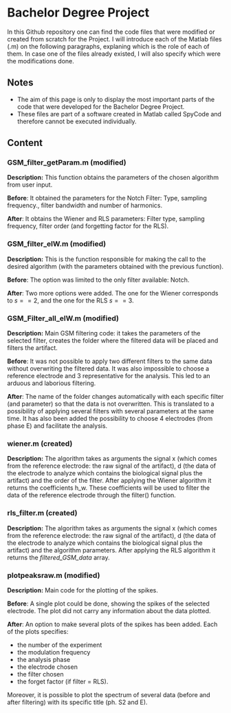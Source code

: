 # Bachelor Degree Project

In this Github repository one can find the code files that were modified or created from scratch for the Project. I will introduce each of the Matlab files (.m) on the following paragraphs, explaning which is the role of each of them. In case one of the files already existed, I will also specify which were the modifications done. 

## Notes

- The aim of this page is only to display the most important parts of the code that were developed for the Bachelor Degree Project. 
- These files are part of a software created in Matlab called SpyCode and therefore cannot be executed individually. 

## Content

### GSM_filter_getParam.m (modified)

**Description:** This function obtains the parameters of the chosen algorithm from user input.

**Before**: It obtained the parameters for the Notch Filter: Type, sampling frequency., filter bandwidth and number of harmonics.

**After**: It obtains the Wiener and RLS parameters: Filter type, sampling frequency, filter order (and forgetting factor for the RLS).

### GSM_filter_elW.m (modified)

**Description:** This is the function responsible for making the call to the desired algorithm (with the parameters obtained with the previous function).

**Before**: The option was limited to the only filter available: Notch.

**After**: Two more options were added. The one for the Wiener corresponds to $s==2$, and the one for the RLS $s==3$.


### GSM_Filter_all_elW.m (modified)

**Description:** Main GSM filtering code: it takes the parameters of the selected filter, creates the folder where the filtered data will be placed and filters the artifact.

**Before**: It was not possible to apply two different filters to the same data without overwriting the filtered data. It was also impossible to choose a reference electrode and 3 representative for the analysis. This led to an arduous and laborious filtering.

**After**: The name of the folder changes automatically with each specific filter (and parameter) so that the data is not overwritten. This is translated to a possibility of applying several filters with several parameters at the same time. It has also been added the possibility to choose 4 electrodes (from phase E) and facilitate the analysis.

### wiener.m (created)

**Description:** The algorithm takes as arguments the signal x (which comes from the reference electrode: the raw signal of the artifact), d (the data of the electrode to analyze which contains the biological signal plus the artifact) and the order of the filter. After applying the Wiener algorithm it returns the coefficients h_w. These coefficients will be used to filter the data of the reference electrode through the filter() function. 

### rls_filter.m (created)

**Description:** The algorithm takes as arguments the signal x (which comes from the reference electrode: the raw signal of the artifact), d (the data of the electrode to analyze which contains the biological signal plus the artifact) and the algorithm parameters. After applying the RLS algorithm it returns the _filtered_GSM_data_ array.


### plotpeaksraw.m (modified)

**Description:** Main code for the plotting of the spikes.

**Before**: A single plot could be done, showing the spikes of the selected electrode. The plot did not carry any information about the data plotted.

**After**: An option to make several plots of the spikes has been added. Each of the plots specifies: 
- the number of the experiment
- the modulation frequency
- the analysis phase 
- the electrode chosen
- the filter chosen
- the forget factor (if filter = RLS). 

Moreover, it is possible to plot the spectrum of several data (before and after filtering) with its specific title (ph. S2 and E).
